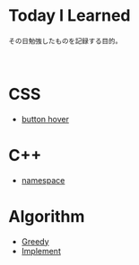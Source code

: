 # Today I Learned

```
その日勉強したものを記録する目的。
```

<br>

# CSS

- [button hover](./css/button_hover.md)

# C++

- [namespace](./C++/namespace.md)

# Algorithm

- [Greedy](./algorithm/greedy.md)
- [Implement](./algorithm/implement.md)
